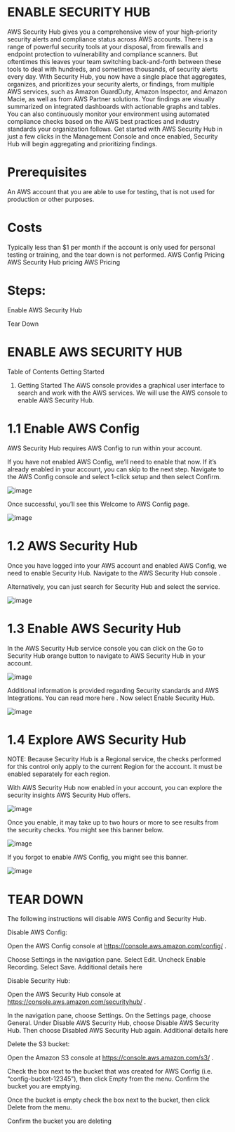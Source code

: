 # ENABLE SECURITY HUB

AWS Security Hub gives you a comprehensive view of your high-priority security alerts and compliance status across AWS accounts. 
There is a range of powerful security tools at your disposal, from firewalls and endpoint protection to vulnerability and compliance scanners. 
But oftentimes this leaves your team switching back-and-forth between these tools to deal with hundreds, and sometimes thousands, of security alerts every day. 
With Security Hub, you now have a single place that aggregates, organizes, and prioritizes your security alerts, or findings, from multiple AWS services, 
such as Amazon GuardDuty, Amazon Inspector, and Amazon Macie, as well as from AWS Partner solutions. Your findings are visually summarized on integrated dashboards with actionable graphs and tables. 
You can also continuously monitor your environment using automated compliance checks based on the AWS best practices and industry standards your organization follows. 
Get started with AWS Security Hub in just a few clicks in the Management Console and once enabled, Security Hub will begin aggregating and prioritizing findings.

# Prerequisites
An AWS account that you are able to use for testing, that is not used for production or other purposes.

# Costs
Typically less than $1 per month if the account is only used for personal testing or training, and the tear down is not performed.
AWS Config Pricing
AWS Security Hub pricing
AWS Pricing

# Steps:
Enable AWS Security Hub

Tear Down


# ENABLE AWS SECURITY HUB

Table of Contents
Getting Started
1. Getting Started
The AWS console provides a graphical user interface to search and work with the AWS services. 
We will use the AWS console to enable AWS Security Hub.

# 1.1 Enable AWS Config

AWS Security Hub requires AWS Config to run within your account.

If you have not enabled AWS Config, we’ll need to enable that now. 
If it’s already enabled in your account, you can skip to the next step. Navigate to the AWS Config console and select 1-click setup and then select Confirm.

![image](https://user-images.githubusercontent.com/103466963/205345977-1d3dcedd-9d9d-483f-a64b-34c03443e53a.png)

Once successful, you’ll see this Welcome to AWS Config page.

![image](https://user-images.githubusercontent.com/103466963/205346202-be65ca5b-ff66-4239-9bfe-0d6958913831.png)

# 1.2 AWS Security Hub

Once you have logged into your AWS account and enabled AWS Config, we need to enable Security Hub. 
Navigate to the AWS Security Hub console .

Alternatively, you can just search for Security Hub and select the service.

![image](https://user-images.githubusercontent.com/103466963/205346449-f2dd2d92-4690-4f17-9e28-51cd9da3fe89.png)

# 1.3 Enable AWS Security Hub

In the AWS Security Hub service console you can click on the Go to Security Hub orange button to navigate to AWS Security Hub in your account.

![image](https://user-images.githubusercontent.com/103466963/205346592-c011f04a-e1d0-4c7f-8a24-aee81ee171cd.png)

Additional information is provided regarding Security standards and AWS Integrations. You can read more here . 
Now select Enable Security Hub.

![image](https://user-images.githubusercontent.com/103466963/205346930-a9e37d2a-96c8-421d-ba2f-a5f157be2891.png)

# 1.4 Explore AWS Security Hub

NOTE: Because Security Hub is a Regional service, the checks performed for this control only apply to the current Region for the account. It must be enabled separately for each region.

With AWS Security Hub now enabled in your account, you can explore the security insights AWS Security Hub offers.

![image](https://user-images.githubusercontent.com/103466963/205347039-4692d556-4aaa-4e4c-9eb7-fb027d0a6dfb.png)

Once you enable, it may take up to two hours or more to see results from the security checks. You might see this banner below.

![image](https://user-images.githubusercontent.com/103466963/205347110-5cbb9c61-f66d-4a18-b535-6edac6068bfe.png)

If you forgot to enable AWS Config, you might see this banner.

![image](https://user-images.githubusercontent.com/103466963/205347160-bd0ed877-5d8d-4e10-88a7-80aa0c59158f.png)


# TEAR DOWN

The following instructions will disable AWS Config and Security Hub.

Disable AWS Config:

Open the AWS Config console at https://console.aws.amazon.com/config/ .

Choose Settings in the navigation pane.
Select Edit.
Uncheck Enable Recording.
Select Save.
Additional details here

Disable Security Hub:

Open the AWS Security Hub console at https://console.aws.amazon.com/securityhub/ .

In the navigation pane, choose Settings.
On the Settings page, choose General.
Under Disable AWS Security Hub, choose Disable AWS Security Hub. Then choose Disabled AWS Security Hub again.
Additional details here

Delete the S3 bucket:

Open the Amazon S3 console at https://console.aws.amazon.com/s3/ .

Check the box next to the bucket that was created for AWS Config (i.e. “config-bucket-12345”), then click Empty from the menu.
Confirm the bucket you are emptying.

Once the bucket is empty check the box next to the bucket, then click Delete from the menu.

Confirm the bucket you are deleting


